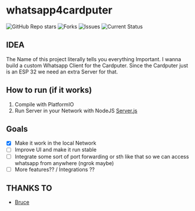 # whatsapp4cardputer
![GitHub Repo stars](https://img.shields.io/github/stars/bjarnepw/whatsapp4cardputer?style=for-the-badge)
![Forks](https://img.shields.io/github/forks/bjarnepw/whatsapp4cardputer?style=for-the-badge)
![Issues](https://img.shields.io/github/issues/bjarnepw/whatsapp4cardputer?style=for-the-badge)
![Current Status](https://img.shields.io/badge/STATUS-COMPILABLE-green?style=for-the-badge)

## IDEA
The Name of this project literally tells you everything Important. I wanna build a custom Whatsapp Client for the Cardputer. Since the Cardputer just is an ESP 32 we need an extra Server for that.

## How to run (if it works)

1. Compile with PlatformIO 
2. Run Server in your Network with NodeJS [Server.js](./server/server.js)

## Goals
- [x] Make it work in the local Network 
- [ ] Improve UI and make it run stable
- [ ] Integrate some sort of port forwarding or sth like that so we can access whatsapp from anywhere (ngrok maybe)
- [ ] More features?? / Integrations ?? 

## THANKS TO
- [Bruce](https://github.com/pr3y/Bruce)
